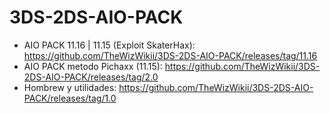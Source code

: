 # 3DS-2DS-AIO-PACK

- AIO PACK 11.16 | 11.15 (Exploit SkaterHax): https://github.com/TheWizWikii/3DS-2DS-AIO-PACK/releases/tag/11.16
- AIO PACK metodo Pichaxx (11.15): https://github.com/TheWizWikii/3DS-2DS-AIO-PACK/releases/tag/2.0
- Hombrew y utilidades: https://github.com/TheWizWikii/3DS-2DS-AIO-PACK/releases/tag/1.0
